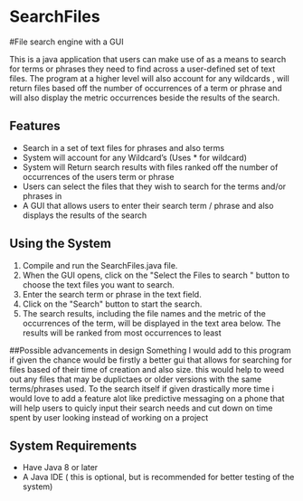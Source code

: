 # SearchFiles
#File search engine with a GUI

This is a java application that users can make use of as a means to search for terms or phrases they need to find across a user-defined set of text files. The program at a higher level will also account for any wildcards , will return files based off the number of occurrences of a term or phrase and will also display the metric occurrences beside the results of the search.

## Features

- Search in a set of text files for phrases and also terms
- System will account for any Wildcard’s (Uses * for wildcard)
- System will Return search results with files ranked off the number of occurrences of the users term or phrase
- Users can select the files that they wish to search for the terms and/or phrases in 
- A GUI that allows users to enter their search term / phrase and also displays the results of the search

## Using the System

1. Compile and run the SearchFiles.java file.
2. When the GUI opens, click on the "Select the Files to search " button to choose the text files you want to search.
3. Enter the search term or phrase in the text field.
4. Click on the "Search" button to start the search.
5. The search results, including the file names and the metric of the occurrences of the term, will be displayed in the text area below. The results will be ranked from most occurrences to least 

##Possible advancements in design
Something I would add to this program if given the chance would be firstly a better gui that allows for searching for files based of their time of creation and also size. this would help to weed out any files that may be duplictaes or older versions with the same terms/phrases used.
To the search itself if given drastically more time i would love to add a feature alot like predictive messaging on a phone that will help users to quicly input their search needs and cut down on time spent by user looking instead of working on a project

## System Requirements

- Have Java 8 or later
- A Java IDE ( this is optional, but is recommended for better testing of the system)
